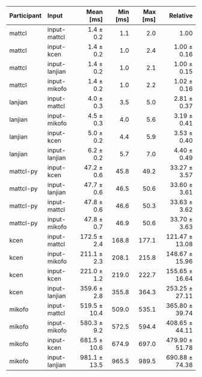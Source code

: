 | Participant | Input | Mean [ms] | Min [ms] | Max [ms] | Relative |
|:---|:---|---:|---:|---:|---:|
| mattcl | input-mattcl | 1.4 ± 0.2 | 1.1 | 2.0 | 1.00 |
| mattcl | input-kcen | 1.4 ± 0.2 | 1.0 | 2.4 | 1.00 ± 0.16 |
| mattcl | input-lanjian | 1.4 ± 0.2 | 1.0 | 2.1 | 1.00 ± 0.15 |
| mattcl | input-mikofo | 1.4 ± 0.2 | 1.0 | 2.2 | 1.02 ± 0.16 |
| lanjian | input-mattcl | 4.0 ± 0.3 | 3.5 | 5.0 | 2.81 ± 0.37 |
| lanjian | input-mikofo | 4.5 ± 0.3 | 4.0 | 5.6 | 3.19 ± 0.41 |
| lanjian | input-kcen | 5.0 ± 0.2 | 4.4 | 5.9 | 3.53 ± 0.40 |
| lanjian | input-lanjian | 6.2 ± 0.2 | 5.7 | 7.0 | 4.40 ± 0.49 |
| mattcl-py | input-kcen | 47.2 ± 0.6 | 45.8 | 49.2 | 33.27 ± 3.57 |
| mattcl-py | input-lanjian | 47.7 ± 0.6 | 46.5 | 50.6 | 33.60 ± 3.61 |
| mattcl-py | input-mattcl | 47.8 ± 0.6 | 46.6 | 50.3 | 33.63 ± 3.62 |
| mattcl-py | input-mikofo | 47.8 ± 0.7 | 46.9 | 50.6 | 33.70 ± 3.63 |
| kcen | input-mattcl | 172.5 ± 2.4 | 168.8 | 177.1 | 121.47 ± 13.08 |
| kcen | input-mikofo | 211.1 ± 2.3 | 208.1 | 215.8 | 148.67 ± 15.96 |
| kcen | input-kcen | 221.0 ± 1.2 | 219.0 | 222.7 | 155.65 ± 16.64 |
| kcen | input-lanjian | 359.6 ± 2.8 | 355.8 | 364.3 | 253.25 ± 27.11 |
| mikofo | input-mattcl | 519.5 ± 10.4 | 509.0 | 535.1 | 365.80 ± 39.74 |
| mikofo | input-mikofo | 580.3 ± 9.2 | 572.5 | 594.4 | 408.65 ± 44.11 |
| mikofo | input-kcen | 681.5 ± 10.6 | 674.9 | 697.0 | 479.90 ± 51.78 |
| mikofo | input-lanjian | 981.1 ± 13.5 | 965.5 | 989.5 | 690.88 ± 74.38 |
